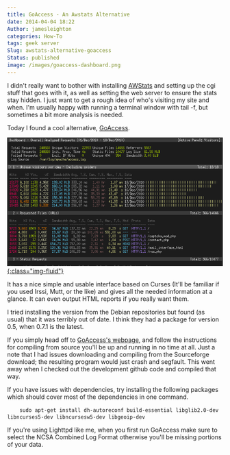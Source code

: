 ```yaml
---
title: GoAccess - An Awstats Alternative
date: 2014-04-04 18:22
Author: jamesleighton
categories: How-To
tags: geek server
Slug: awstats-alternative-goaccess
Status: published
image: /images/goaccess-dashboard.png
---
```

I didn't really want to bother with installing [AWStats](http://awstats.sourceforge.net/) and setting up the cgi stuff that goes with it, as well as setting the web server to ensure the stats stay hidden. I just want to get a rough idea of who's visiting my site and when. I'm usually happy with running a terminal window with tail -f, but sometimes a bit more analysis is needed.

Today I found a cool alternative, [GoAccess](https://goaccess.io/).

[![GoAccess Main Screen](/images/goaccess-dashboard.png){:class="img-fluid"}](https://goaccess.io/)

It has a nice simple and usable interface based on Curses (It'll be familiar if you used Irssi, Mutt, or the like) and gives all the needed information at a glance. It can even output HTML reports if you really want them.

I tried installing the version from the Debian repositories but found (as usual) that it was terribly out of date. I think they had a package for version 0.5, when 0.7.1 is the latest.

If you simply head off to [GoAccess's webpage](http://goaccess.prosoftcorp.com/download), and follow the instructions for compiling from source you'll be up and running in no time at all. Just a note that I had issues downloading and compiling from the Sourceforge download; the resulting program would just crash and segfault. This went away when I checked out the development github code and compiled that way.

If you have issues with dependencies, try installing the following packages which should cover most of the dependencies in one command.

```shell
    sudo apt-get install dh-autoreconf build-essential libglib2.0-dev libncurses5-dev libncursesw5-dev libgeoip-dev
```

If you're using Lighttpd like me, when you first run GoAccess make sure to select the NCSA Combined Log Format otherwise you'll be missing portions of your data.
